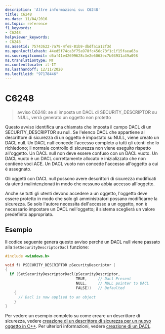 ```yaml
---
description: 'Altre informazioni su: C6248'
title: C6248
ms.date: 11/04/2016
ms.topic: reference
f1_keywords:
- C6248
helpviewer_keywords:
- C6248
ms.assetid: 75743622-7a79-4fe8-81b9-dbdfa1a12f3d
ms.openlocfilehash: 44ed5f74ca3f75a978fc456c73f1c1f15faea63a
ms.sourcegitcommit: d6af41e42699628c3e2e6063ec7b03931a49a098
ms.translationtype: MT
ms.contentlocale: it-IT
ms.lasthandoff: 12/11/2020
ms.locfileid: "97178446"
---
```

# <a name="c6248"></a>C6248

> avviso C6248: se si imposta un DACL di SECURITY_DESCRIPTOR su NULL, verrà generato un oggetto non protetto

Questo avviso identifica una chiamata che imposta il campo DACL di un SECURITY_DESCRIPTOR su null. Se l'elenco DACL che appartiene al descrittore di sicurezza di un oggetto è impostato su NULL, viene creato un DACL null. Un DACL null concede l'accesso completo a tutti gli utenti che lo richiedono; il normale controllo di sicurezza non viene eseguito rispetto all'oggetto. Un DACL null non deve essere confuso con un DACL vuoto. Un DACL vuoto è un DACL correttamente allocato e inizializzato che non contiene voci ACE. Un DACL vuoto non concede l'accesso all'oggetto a cui è assegnato.

Gli oggetti con DACL null possono avere descrittori di sicurezza modificati da utenti malintenzionati in modo che nessuno abbia accesso all'oggetto.

Anche se tutti gli utenti devono accedere a un oggetto, l'oggetto deve essere protetto in modo che solo gli amministratori possano modificarne la sicurezza. Se solo l'autore necessita dell'accesso a un oggetto, non è necessario impostare un DACL nell'oggetto; il sistema sceglierà un valore predefinito appropriato.

## <a name="example"></a>Esempio

Il codice seguente genera questo avviso perché un DACL null viene passato alla `SetSecurityDescriptorDacl` funzione:

```cpp
#include <windows.h>

void f( PSECURITY_DESCRIPTOR pSecurityDescriptor )
{
  if (SetSecurityDescriptorDacl(pSecurityDescriptor,
                                TRUE,     // Dacl Present
                                NULL,     // NULL pointer to DACL
                                FALSE))   // Defaulted
    {
      // Dacl is now applied to an object
    }
}
```

Per vedere un esempio completo su come creare un descrittore di sicurezza, vedere [creazione di un descrittore di sicurezza per un nuovo oggetto in C++](/windows/desktop/SecAuthZ/creating-a-security-descriptor-for-a-new-object-in-c--). Per ulteriori informazioni, vedere [creazione di un DACL](/windows/desktop/SecBP/creating-a-dacl).
